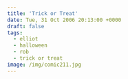 ```yaml
---
title: 'Trick or Treat'
date: Tue, 31 Oct 2006 20:13:00 +0000
draft: false
tags:
  - elliot
  - halloween
  - rob
  - trick or treat
image: /img/comic211.jpg
---
```


